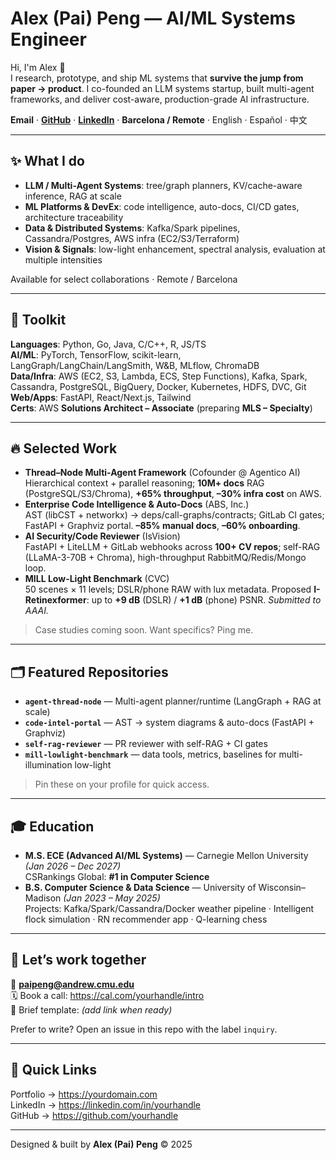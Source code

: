 # Alex (Pai) Peng — AI/ML Systems Engineer

Hi, I'm Alex 👋  
I research, prototype, and ship ML systems that **survive the jump from paper → product**. I co-founded an LLM systems startup, built multi-agent frameworks, and deliver cost-aware, production-grade AI infrastructure.

**Email** · **[GitHub](https://github.com/yourhandle)** · **[LinkedIn](https://linkedin.com/in/yourhandle)** · **Barcelona / Remote** · English · Español · 中文

---

## ✨ What I do
- **LLM / Multi-Agent Systems**: tree/graph planners, KV/cache-aware inference, RAG at scale  
- **ML Platforms & DevEx**: code intelligence, auto-docs, CI/CD gates, architecture traceability  
- **Data & Distributed Systems**: Kafka/Spark pipelines, Cassandra/Postgres, AWS infra (EC2/S3/Terraform)  
- **Vision & Signals**: low-light enhancement, spectral analysis, evaluation at multiple intensities

Available for select collaborations · Remote / Barcelona

---

## 🧰 Toolkit
**Languages**: Python, Go, Java, C/C++, R, JS/TS  
**AI/ML**: PyTorch, TensorFlow, scikit-learn, LangGraph/LangChain/LangSmith, W&B, MLflow, ChromaDB  
**Data/Infra**: AWS (EC2, S3, Lambda, ECS, Step Functions), Kafka, Spark, Cassandra, PostgreSQL, BigQuery, Docker, Kubernetes, HDFS, DVC, Git  
**Web/Apps**: FastAPI, React/Next.js, Tailwind  
**Certs**: AWS **Solutions Architect – Associate** (preparing **MLS – Specialty**)

---

## 🔥 Selected Work
- **Thread–Node Multi-Agent Framework** (Cofounder @ Agentico AI)  
  Hierarchical context + parallel reasoning; **10M+ docs** RAG (PostgreSQL/S3/Chroma), **+65% throughput**, **–30% infra cost** on AWS.
- **Enterprise Code Intelligence & Auto-Docs** (ABS, Inc.)  
  AST (libCST + networkx) → deps/call-graphs/contracts; GitLab CI gates; FastAPI + Graphviz portal. **–85% manual docs**, **–60% onboarding**.
- **AI Security/Code Reviewer** (IsVision)  
  FastAPI + LiteLLM + GitLab webhooks across **100+ CV repos**; self-RAG (LLaMA-3-70B + Chroma), high-throughput RabbitMQ/Redis/Mongo loop.
- **MILL Low-Light Benchmark** (CVC)  
  50 scenes × 11 levels; DSLR/phone RAW with lux metadata. Proposed **I-Retinexformer**: up to **+9 dB** (DSLR) / **+1 dB** (phone) PSNR. *Submitted to AAAI.*

> Case studies coming soon. Want specifics? Ping me.

---

## 🗂 Featured Repositories
- **`agent-thread-node`** — Multi-agent planner/runtime (LangGraph + RAG at scale)  
- **`code-intel-portal`** — AST → system diagrams & auto-docs (FastAPI + Graphviz)  
- **`self-rag-reviewer`** — PR reviewer with self-RAG + CI gates  
- **`mill-lowlight-benchmark`** — data tools, metrics, baselines for multi-illumination low-light

> Pin these on your profile for quick access.

---

## 🎓 Education
- **M.S. ECE (Advanced AI/ML Systems)** — Carnegie Mellon University *(Jan 2026 – Dec 2027)*  
  CSRankings Global: **#1 in Computer Science**
- **B.S. Computer Science & Data Science** — University of Wisconsin–Madison *(Jan 2023 – May 2025)*  
  Projects: Kafka/Spark/Cassandra/Docker weather pipeline · Intelligent flock simulation · RN recommender app · Q-learning chess

---

## 🤝 Let’s work together
📧 **paipeng@andrew.cmu.edu**  
🗓 Book a call: https://cal.com/yourhandle/intro  
📝 Brief template: *(add link when ready)*

Prefer to write? Open an issue in this repo with the label `inquiry`.

---

## 🧭 Quick Links
Portfolio → https://yourdomain.com  
LinkedIn → https://linkedin.com/in/yourhandle  
GitHub → https://github.com/yourhandle

---

Designed & built by **Alex (Pai) Peng** © <span id="year">2025</span>

<!-- This tiny script won’t run on GitHub, but will elsewhere -->
<script>
  document.getElementById('year') && (document.getElementById('year').textContent = new Date().getFullYear());
</script>
